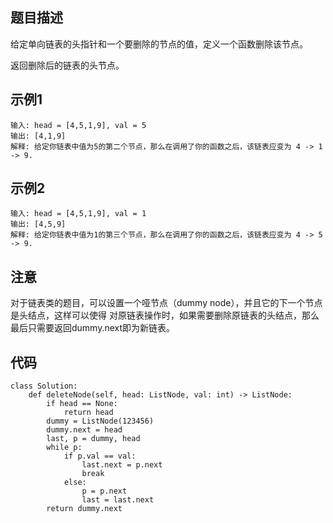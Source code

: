 ## 题目描述
给定单向链表的头指针和一个要删除的节点的值，定义一个函数删除该节点。

返回删除后的链表的头节点。
## 示例1
```
输入: head = [4,5,1,9], val = 5
输出: [4,1,9]
解释: 给定你链表中值为5的第二个节点，那么在调用了你的函数之后，该链表应变为 4 -> 1 -> 9.
```
## 示例2
```
输入: head = [4,5,1,9], val = 1
输出: [4,5,9]
解释: 给定你链表中值为1的第三个节点，那么在调用了你的函数之后，该链表应变为 4 -> 5 -> 9.
```
## 注意
对于链表类的题目，可以设置一个哑节点（dummy node），并且它的下一个节点是头结点，这样可以使得
对原链表操作时，如果需要删除原链表的头结点，那么最后只需要返回dummy.next即为新链表。
## 代码
```
class Solution:
    def deleteNode(self, head: ListNode, val: int) -> ListNode:
        if head == None:
            return head
        dummy = ListNode(123456)
        dummy.next = head
        last, p = dummy, head
        while p:
            if p.val == val:
                last.next = p.next
                break
            else:
                p = p.next
                last = last.next
        return dummy.next
```